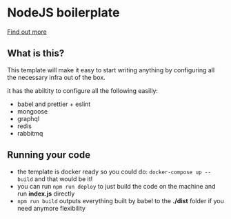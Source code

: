 # NodeJS boilerplate

[Find out more](https://github.com/massaynus/node-boilerplate)

## What is this?

This template will make it easy to start writing anything by configuring all the necessary infra out of the box.

it has the abiltity to configure all the following easilly:

- babel and prettier + eslint
- mongoose
- graphql
- redis
- rabbitmq

## Running your code

- the template is docker ready so you could do: `docker-compose up --build` and that would be it!
- you can run `npm run deploy` to just build the code on the machine and run **index.js** directly
- `npm run build` outputs everything built by babel to the **./dist** folder if you need anymore flexibility
